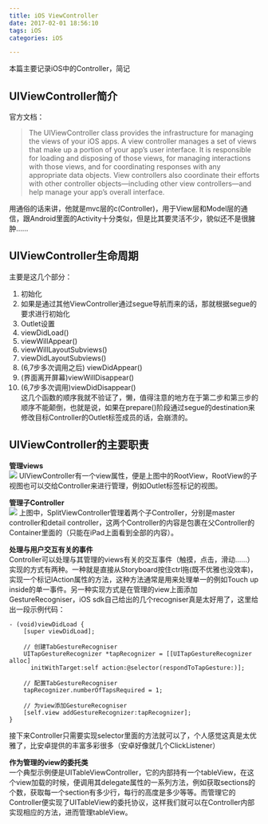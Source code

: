 ```yaml
---
title: iOS ViewController
date: 2017-02-01 18:56:10
tags: iOS
categories: iOS

---
```

本篇主要记录iOS中的Controller，简记
<!--more-->

## UIViewController简介
官方文档：  
>The UIViewController class provides the infrastructure for managing the views of your iOS apps. A view controller manages a set of views that make up a portion of your app’s user interface. It is responsible for loading and disposing of those views, for managing interactions with those views, and for coordinating responses with any appropriate data objects. View controllers also coordinate their efforts with other controller objects—including other view controllers—and help manage your app’s overall interface.

用通俗的话来讲，他就是mvc层的c(Controller)，用于View层和Model层的通信，跟Android里面的Activity十分类似，但是比其要灵活不少，貌似还不是很臃肿……

## UIViewController生命周期
主要是这几个部分：  
1. 初始化  
2. 如果是通过其他ViewController通过segue导航而来的话，那就根据segue的要求进行初始化  
3. Outlet设置  
4. viewDidLoad()
5. viewWillAppear()  
6. viewWillLayoutSubviews()  
7. viewDidLayoutSubviews()  
8. (6,7步多次调用之后) viewDidAppear()  
9. (界面离开屏幕)viewWillDisappear()  
10. (6,7步多次调用)viewDidDisappear()  
这几个函数的顺序我就不验证了，懒，值得注意的地方在于第二步和第三步的顺序不能颠倒，也就是说，如果在prepare()阶段通过segue的destination来修改目标Controller的Outlet标签成员的话，会崩溃的。  
## UIViewController的主要职责
**管理views**  
![](http://ok34fi9ya.bkt.clouddn.com/ViewController1.png)
UIViewController有一个view属性，便是上图中的RootView，RootView的子视图也可以交给Controller来进行管理，例如Outlet标签标记的视图。  

**管理子Controller**  
![](http://ok34fi9ya.bkt.clouddn.com/ViewController2.png)
上图中，SplitViewController管理着两个子Controller，分别是master controller和detail controller，这两个Controller的内容是包裹在父Controller的Container里面的（只能在iPad上面看到全部的内容）。  

**处理与用户交互有关的事件**  
Controller可以处理与其管理的views有关的交互事件（触摸，点击，滑动……）实现的方式有两种。一种就是直接从Storyboard按住ctrl拖(既不优雅也没效率)，实现一个标记IAction属性的方法，这种方法通常是用来处理单一的例如Touch up inside的单一事件。另一种实现方式是在管理的view上面添加GestureRecogniser，iOS sdk自己给出的几个recogniser真是太好用了，这里给出一段示例代码：

	- (void)viewDidLoad {
     	[super viewDidLoad];
 
     	// 创建TabGestureRecogniser
     	UITapGestureRecognizer *tapRecognizer = [[UITapGestureRecognizer alloc]
          initWithTarget:self action:@selector(respondToTapGesture:)];
 
     	// 配置TabGestureRecogniser
     	tapRecognizer.numberOfTapsRequired = 1;
 
     	// 为view添加GestureRecogniser
     	[self.view addGestureRecognizer:tapRecognizer];
	}
接下来Controller只需要实现selector里面的方法就可以了，个人感觉这真是太优雅了，比安卓提供的丰富多彩很多（安卓好像就几个ClickListener）  

**作为管理的view的委托类**  
一个典型示例便是UITableViewController，它的内部持有一个tableView，在这个view加载的时候，便调用其delegate属性的一系列方法，例如获取sections的个数，获取每一个section有多少行，每行的高度是多少等等。而管理它的Controller便实现了UITableView的委托协议，这样我们就可以在Controller内部实现相应的方法，进而管理tableView。